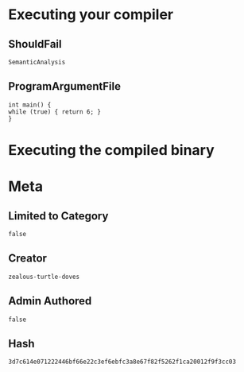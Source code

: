 # Executing your compiler

## ShouldFail

```
SemanticAnalysis
```

## ProgramArgumentFile

```
int main() {
while (true) { return 6; }
}
```

# Executing the compiled binary

# Meta

## Limited to Category

```
false
```

## Creator

```
zealous-turtle-doves
```

## Admin Authored

```
false
```

## Hash

```
3d7c614e071222446bf66e22c3ef6ebfc3a8e67f82f5262f1ca20012f9f3cc03
```
